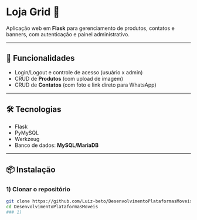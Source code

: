 # Loja Grid 🛒

Aplicação web em **Flask** para gerenciamento de produtos, contatos e banners,
com autenticação e painel administrativo.

---

## 🚀 Funcionalidades
- Login/Logout e controle de acesso (usuário x admin)
- CRUD de **Produtos** (com upload de imagem)
- CRUD de **Contatos** (com foto e link direto para WhatsApp)

---

## 🛠️ Tecnologias
- Flask
- PyMySQL
- Werkzeug
- Banco de dados: **MySQL/MariaDB**

---

## 📦 Instalação

### 1) Clonar o repositório
```bash
git clone https://github.com/Luiz-beto/DesenvolvimentoPlataformasMoveis.git
cd DesenvolvimentoPlataformasMoveis
### 1) 
